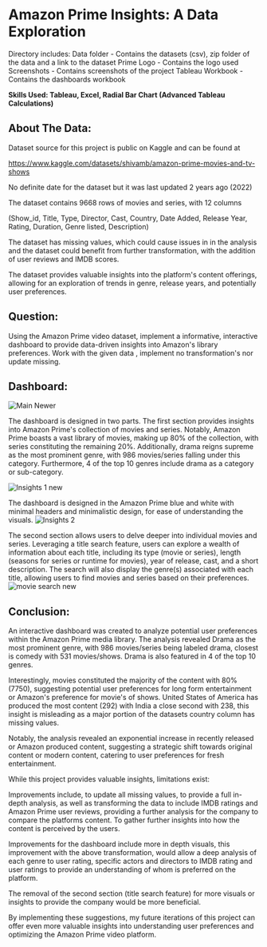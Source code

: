 # Amazon Prime Insights: A Data Exploration

Directory includes:
Data folder - Contains the datasets (csv), zip folder of the data and a link to the dataset
Prime Logo - Contains the logo used
Screenshots - Contains screenshots of the project
Tableau Workbook - Contains the dashboards workbook


**Skills Used: Tableau, Excel, Radial Bar Chart (Advanced Tableau Calculations)**

## About The Data:

Dataset source for this project is public on Kaggle and can be found at 

https://www.kaggle.com/datasets/shivamb/amazon-prime-movies-and-tv-shows

No definite date for the dataset but it was last updated 2 years ago (2022)

The dataset contains 9668 rows of movies and series, with 12 columns

(Show_id, Title, Type, Director, Cast, Country, Date Added, Release Year, Rating, Duration, Genre listed, Description)

The dataset has missing values, which could cause issues in in the analysis and the dataset could benefit from further transformation, with the addition of user reviews and IMDB scores.

The dataset provides valuable insights into the platform's content offerings, allowing for an exploration of trends in genre, release years, and potentially user preferences.

## Question:

Using the Amazon Prime video dataset, implement a informative, interactive dashboard to provide data-driven insights into Amazon's library preferences. Work with the given data , implement no transformation's nor update missing.

## Dashboard:

![Main Newer](https://github.com/LeFrenchy5/Data-Analyst-Projects/assets/123564919/7e8a9721-cbce-4864-8ee2-fd971a0c3edf)

The dashboard is designed in two parts. The first section provides insights into Amazon Prime's collection of movies and series. Notably, Amazon Prime boasts a vast library of movies, making up 80% of the collection, with series constituting the remaining 20%. Additionally, drama reigns supreme as the most prominent genre, with 986 movies/series falling under this category. Furthermore, 4 of the top 10 genres include drama as a category or sub-category.

![Insights 1 new](https://github.com/LeFrenchy5/Data-Analyst-Projects/assets/123564919/fff7fd63-68b3-45bf-8f54-366659dc66fd)

The dashboard is designed in the Amazon Prime blue and white with minimal headers and minimalistic design, for ease of understanding the visuals. ![Insights 2](https://github.com/LeFrenchy5/Data-Analyst-Projects/assets/123564919/65716e1a-5c3c-4a09-924b-00ad229c5964)

The second section allows users to delve deeper into individual movies and series. Leveraging a title search feature, users can explore a wealth of information about each title, including its type (movie or series), length (seasons for series or runtime for movies), year of release, cast, and a short description. The search will also display the genre(s) associated with each title, allowing users to find movies and series based on their preferences. ![movie search new](https://github.com/LeFrenchy5/Data-Analyst-Projects/assets/123564919/a33fdb9a-0c87-4b0c-98bb-afa4cb687a9e)

## Conclusion:

An interactive dashboard was created to analyze potential user preferences within the Amazon Prime media library. The analysis revealed Drama as the most prominent genre, with 986  movies/series being labeled drama, closest is comedy with 531 movies/shows. Drama is also featured in 4 of the top 10 genres.

Interestingly, movies constituted the majority of the content with 80% (7750), suggesting potential user preferences for long form entertainment or Amazon's preference for movie's of shows. United States of America has produced the most content (292) with India a close second with 238, this insight is misleading as a major portion of the datasets country column has missing values.

Notably, the analysis revealed an exponential increase in recently released or Amazon produced content, suggesting a strategic shift towards original content or modern content, catering to user preferences for fresh entertainment.

While this project provides valuable insights, limitations exist:


Improvements include, to update all missing values, to provide a full in-depth analysis, as well as transforming the data to include IMDB ratings and Amazon Prime user reviews, providing a further analysis for the company to compare the platforms content. To gather further insights into how the content is perceived by the users.

Improvements for the dashboard include more in depth visuals, this improvement with the above transformation, would allow a deep analysis of each genre to user rating, specific actors and directors to IMDB rating and user ratings to provide an understanding of whom is preferred on the platform.  

The removal of the second section (title search feature) for more visuals or insights to provide the company would be more beneficial. 

By implementing these suggestions, my future iterations of this project can offer even more valuable insights into understanding user preferences and optimizing the Amazon Prime video platform.

